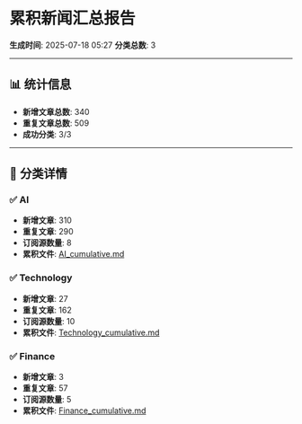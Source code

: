 # 累积新闻汇总报告

**生成时间**: 2025-07-18 05:27
**分类总数**: 3

---

## 📊 统计信息

- **新增文章总数**: 340
- **重复文章总数**: 509
- **成功分类**: 3/3

---

## 📂 分类详情

### ✅ AI
- **新增文章**: 310
- **重复文章**: 290
- **订阅源数量**: 8
- **累积文件**: [AI_cumulative.md](./AI_cumulative.md)

### ✅ Technology
- **新增文章**: 27
- **重复文章**: 162
- **订阅源数量**: 10
- **累积文件**: [Technology_cumulative.md](./Technology_cumulative.md)

### ✅ Finance
- **新增文章**: 3
- **重复文章**: 57
- **订阅源数量**: 5
- **累积文件**: [Finance_cumulative.md](./Finance_cumulative.md)
